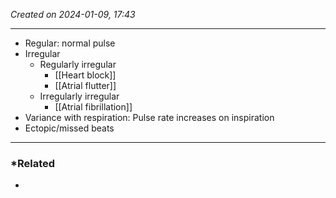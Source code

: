 *Created on 2024-01-09, 17:43* 

---
- Regular: normal pulse
- Irregular
	- Regularly irregular 
		- [[Heart block]]
		- [[Atrial flutter]] 
	- Irregularly irregular
		- [[Atrial fibrillation]] 
- Variance with respiration: Pulse rate increases on inspiration 
- Ectopic/missed beats 

---
### *Related
- 